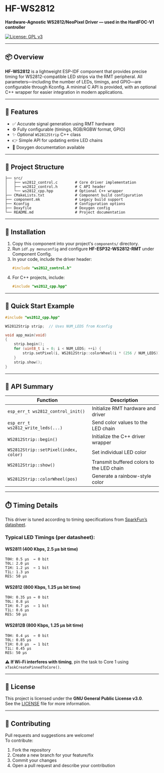 # HF-WS2812  
**Hardware-Agnostic WS2812/NeoPixel Driver — used in the HardFOC-V1 controller**

[![License: GPL v3](https://img.shields.io/badge/License-GPLv3-blue.svg)](https://www.gnu.org/licenses/gpl-3.0)

---

## 📦 Overview

**HF-WS2812** is a lightweight ESP-IDF component that provides precise timing for WS2812-compatible LED strips via the RMT peripheral. All parameters—including the number of LEDs, timings, and GPIO—are configurable through Kconfig. A minimal C API is provided, with an optional C++ wrapper for easier integration in modern applications.

---

## 🚀 Features

- ✅ Accurate signal generation using RMT hardware
- ⚙️ Fully configurable (timings, RGB/RGBW format, GPIO)
- ✨ Optional `WS2812Strip` C++ class
- 👉 Simple API for updating entire LED chains
- 📝 Doxygen documentation available

---

## 📂 Project Structure

```
├── src/
│   ├── ws2812_control.c        # Core driver implementation
│   ├── ws2812_control.h        # C API header
│   └── ws2812_cpp.hpp          # Optional C++ wrapper
├── CMakeLists.txt              # Component build configuration
├── component.mk                # Legacy build support
├── Kconfig                     # Configuration options
├── Doxyfile                    # Doxygen config
└── README.md                   # Project documentation
```

---

## 🔧 Installation

1. Copy this component into your project's `components/` directory.
2. Run `idf.py menuconfig` and configure **HF-ESP32-WS2812-RMT** under Component Config.
3. In your code, include the driver header:
   ```c
   #include "ws2812_control.h"
   ```
4. For C++ projects, include:
   ```cpp
   #include "ws2812_cpp.hpp"
   ```

---

## 🧠 Quick Start Example

```cpp
#include "ws2812_cpp.hpp"

WS2812Strip strip;  // Uses NUM_LEDS from Kconfig

void app_main(void)
{
    strip.begin();
    for (uint8_t i = 0; i < NUM_LEDS; ++i) {
        strip.setPixel(i, WS2812Strip::colorWheel(i * (256 / NUM_LEDS)));
    }
    strip.show();
}
```

---

## 📰 API Summary

| Function                                  | Description                                 |
|-------------------------------------------|---------------------------------------------|
| `esp_err_t ws2812_control_init()`         | Initialize RMT hardware and driver          |
| `esp_err_t ws2812_write_leds(...)`        | Send color values to the LED chain          |
| `WS2812Strip::begin()`                    | Initialize the C++ driver wrapper           |
| `WS2812Strip::setPixel(index, color)`     | Set individual LED color                    |
| `WS2812Strip::show()`                     | Transmit buffered colors to the LED chain   |
| `WS2812Strip::colorWheel(pos)`            | Generate a rainbow-style color              |

---

## ⏱️ Timing Details

This driver is tuned according to timing specifications from [SparkFun’s datasheet](https://cdn.sparkfun.com/datasheets/Components/LED/COM-12877.pdf).

### Typical LED Timings (per datasheet):

#### WS2811 (400 Kbps, 2.5 μs bit time)
```
T0H: 0.5 μs  ← 0 bit
T0L: 2.0 μs
T1H: 1.2 μs  ← 1 bit
T1L: 1.3 μs
RES: 50 μs
```

#### WS2812 (800 Kbps, 1.25 μs bit time)
```
T0H: 0.35 μs ← 0 bit
T0L: 0.8 μs
T1H: 0.7 μs  ← 1 bit
T1L: 0.6 μs
RES: 50 μs
```

#### WS2812B (800 Kbps, 1.25 μs bit time)
```
T0H: 0.4 μs  ← 0 bit
T0L: 0.85 μs
T1H: 0.8 μs  ← 1 bit
T1L: 0.45 μs
RES: 50 μs
```

⚠️ **If Wi-Fi interferes with timing**, pin the task to Core 1 using `xTaskCreatePinnedToCore()`.

---

## 📜 License

This project is licensed under the **GNU General Public License v3.0**.  
See the [LICENSE](./LICENSE) file for more information.

---

## 🤝 Contributing

Pull requests and suggestions are welcome!  
To contribute:

1. Fork the repository  
2. Create a new branch for your feature/fix  
3. Commit your changes  
4. Open a pull request and describe your contribution  
